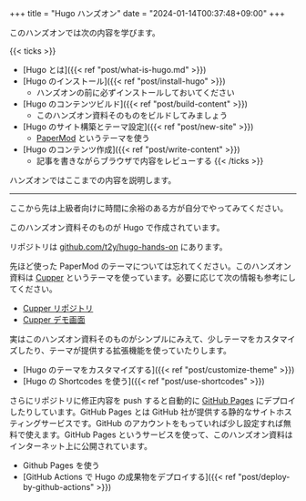 +++
title = "Hugo ハンズオン"
date = "2024-01-14T00:37:48+09:00"
+++

このハンズオンでは次の内容を学びます。

{{< ticks >}}
* [Hugo とは]({{< ref "post/what-is-hugo.md" >}})
* [Hugo のインストール]({{< ref "post/install-hugo" >}})
  * ハンズオンの前に必ずインストールしておいてください
* [Hugo のコンテンツビルド]({{< ref "post/build-content" >}})
  * このハンズオン資料そのものをビルドしてみましょう
* [Hugo のサイト構築とテーマ設定]({{< ref "post/new-site" >}})
  * [PaperMod](https://themes.gohugo.io/themes/hugo-papermod/) というテーマを使う
* [Hugo のコンテンツ作成]({{< ref "post/write-content" >}})
  * 記事を書きながらブラウザで内容をレビューする
{{< /ticks >}}

ハンズオンではここまでの内容を説明します。

---

ここから先は上級者向けに時間に余裕のある方が自分でやってみてください。

このハンズオン資料そのものが Hugo で作成されています。

リポジトリは [github.com/t2y/hugo-hands-on](https://github.com/t2y/hugo-hands-on) にあります。

先ほど使った PaperMod のテーマについては忘れてください。このハンズオン資料は [Cupper](https://themes.gohugo.io/themes/cupper-hugo-theme/) というテーマを使っています。必要に応じて次の情報も参考にしてください。

* [Cupper リポジトリ](https://github.com/zwbetz-gh/cupper-hugo-theme)
* [Cupper デモ画面](https://cupper-hugo-theme.netlify.app/)

実はこのハンズオン資料そのものがシンプルにみえて、少しテーマをカスタマイズしたり、テーマが提供する拡張機能を使っていたりします。

* [Hugo のテーマをカスタマイズする]({{< ref "post/customize-theme" >}})
* [Hugo の Shortcodes を使う]({{< ref "post/use-shortcodes" >}})

さらにリポジトリに修正内容を push すると自動的に [GitHub Pages](https://docs.github.com/ja/pages/getting-started-with-github-pages/about-github-pages) にデプロイしたりしています。GitHub Pages とは GitHub 社が提供する静的なサイトホスティングサービスです。GitHub のアカウントをもっていれば少し設定すれば無料で使えます。GitHub Pages というサービスを使って、このハンズオン資料はインターネット上に公開されています。

* Github Pages を使う
* [GitHub Actions で Hugo の成果物をデプロイする]({{< ref "post/deploy-by-github-actions" >}})
